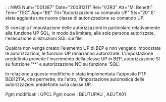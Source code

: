  :  : NWS Num="001387" Date="20081211" Rel="V2R3" Atr="M. Benetti" Tem="TEC" App="B£" Tit="Autorizzazioni su comando UP" Sts="20"
E' stata aggiunta una nuova classe di autorizzazione su comando UP.

Si consiglia l'impostazione delle autorizzazioni in particolare relativamente alla funzione UP SQL,
in modo da limitare, alle sole persone autorizzate, l'esecuzione di istruzioni SQL sui file.

Qualora non venga creato l'elemento UP di B£P e non vengano impoostate le autorizzazioni, le funzioni UP rimarranno autorizzate.
L'impostazione predefinita prevede l'inserimento della classe UP in B£P, autorizzazione SI su funzione '\*\*' e autorizzazione NO su funzione 'SQL'.

In relazione a queste modifiche è stata implementata l'apposita PTF B£81211A, che permette, tra l'altro, l'impostazione automatica delle autorizzazioni predefinite sulla classe UP.

Pgm modificati :  UPCL
Pgm nuovi :  B£UTUPAU , A£UTX01
